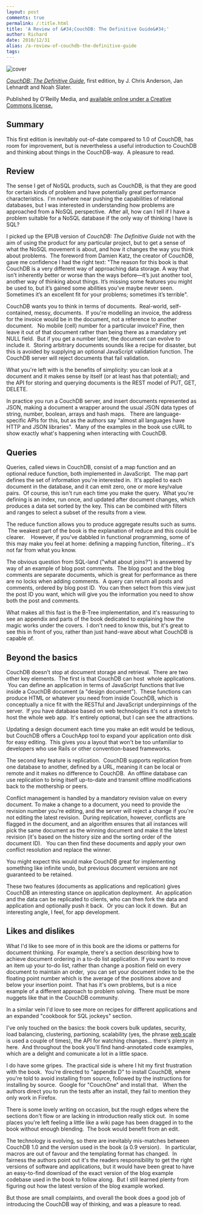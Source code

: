 ```yaml
---
layout: post
comments: true
permalink: /:title.html
title: 'A Review of &#34;CouchDB: The Definitive Guide&#34;'
author: Richard
date: 2010/12/31
alias: /a-review-of-couchdb-the-definitive-guide
tags:
---
```


![cover][]

*[CouchDB: The Definitive Guide][]*, first edition, by J. Chris
Anderson, Jan Lehnardt and Noah Slater.

Published by O'Reilly Media, and [available online under a Creative Commons license.][]

## Summary

This first edition is inevitably out-of-date compared to 1.0 of CouchDB,
has room for improvement, but is nevertheless a useful introduction to
CouchDB and thinking about things in the CouchDB-way.  A pleasure to
read.

## Review

The sense I get of NoSQL products, such as CouchDB, is that they are
good for certain kinds of problem and have potentially great performance
characteristics.  I'm nowhere near pushing the capabilities of
relational databases, but I was interested in understanding how problems
are approached from a NoSQL perspective.  After all, how can I tell if I
have a problem suitable for a NoSQL database if the only way of thinking
I have is SQL?

I picked up the EPUB version of *CouchDB: The Definitive Guide* not with
the aim of using the product for any particular project, but to get a
sense of what the NoSQL movement is about, and how it changes the way
you think about problems.  The foreword from Damien Katz, the creator of
CouchDB, gave me confidence I had the right text: "The reason for this
book is that CouchDB is a very different way of approaching data
storage. A way that isn’t inherently better or worse than the ways
before—it’s just another tool, another way of thinking about things.
It’s missing some features you might be used to, but it’s gained some
abilities you’ve maybe never seen. Sometimes it’s an excellent fit for
your problems; sometimes it’s terrible".

CouchDB wants you to think in terms of documents.  Real-world,
self-contained, messy, documents.  If you're modelling an invoice, the
address for the invoice would be in the document, not a reference to
another document.   No mobile (cell) number for a particular invoice?
Fine, then leave it out of that document rather than being there as a
mandatory yet NULL field.  But if you get a number later, the document
can evolve to include it.  Storing arbitrary documents sounds like a
recipe for disaster, but this is avoided by supplying an optional
JavaScript validation function. The CouchDB server will reject documents
that fail validation.  

What you're left with is the benefits of simplicity: you can look at a
document and it makes sense by itself (or at least has that potential);
and the API for storing and querying documents is the REST model of PUT,
GET, DELETE.

In practice you run a CouchDB server, and insert documents represented
as JSON, making a document a wrapper around the usual JSON data types of
string, number, boolean, arrays and hash maps.   There are
language-specific APIs for this, but as the authors say "almost all
languages have HTTP and JSON libraries".  Many of the examples in the
book use cURL to show exactly what's happening when interacting with
CouchDB.

## Queries

Queries, called views in CouchDB, consist of a map function and an
optional reduce function, both implemented in JavaScript.  The map part
defines the set of information you're interested in.  It's applied to
each document in the database, and it can emit zero, one or more
key/value pairs.  Of course, this isn't run each time you make the
query.  What you're defining is an index, run once, and updated after
document changes, which produces a data set sorted by the key. This can
be combined with filters and ranges to select a subset of the results
from a view. 

The reduce function allows you to produce aggregate results such as
sums.  The weakest part of the book is the explanation of reduce and
this could be clearer.    However, if you've dabbled in functional
programming, some of this may make you feel at home: defining a mapping
function, filtering... it's not far from what you know.

The obvious question from SQL-land ("what about joins?") is answered by
way of an example of blog post comments.  The blog post and the blog
comments are separate documents, which is great for performance as there
are no locks when adding comments.  A query can return all posts and
comments, ordered by blog post ID.  You can then select from this view
just the post ID you want, which will give you the information you need
to show both the post and comments.  

What makes all this fast is the B-Tree implementation, and it's
reassuring to see an appendix and parts of the book dedicated to
explaining how the magic works under the covers.  I don't need to know
this, but it's great to see this in front of you, rather than just
hand-wave about what CouchDB is capable of.

## Beyond the basics

CouchDB doesn't stop at document storage and retrieval.  There are two
other key elements.  The first is that CouchDB can host  whole
applications.  You can define an application in terms of JavaScript
functions that live inside a CouchDB document (a "design document").
 These functions can produce HTML or whatever you need from inside
CouchDB, which is conceptually a nice fit with the RESTful and
JavaScript underpinnings of the server.  If you have database based on
web technologies it's not a stretch to host the whole web app.  It's
entirely optional, but I can see the attractions.  

Updating a design document each time you make an edit would be tedious,
but CouchDB offers a CouchApp tool to expand your application onto disk
for easy editing.  This gives you a layout that won't be too unfamiliar
to developers who use Rails or other convention-based frameworks. 

The second key feature is replication.  CouchDB supports replication
from one database to another, defined by a URL, meaning it can be local
or remote and it makes no difference to CouchDB.  An offline database
can use replication to bring itself up-to-date and transmit offline
modifications back to the mothership or peers. 

Conflict management is handled by a mandatory revision value on every
document. To make a change to a document, you need to provide the
revision number you're editing, and the server will reject a change if
you're not editing the latest revision.  During replication, however,
conflicts are flagged in the document, and an algorithm ensures that all
instances will pick the same document as the winning document and make
it the latest revision (it's based on the history size and the sorting
order of the document ID).   You can then find these documents and apply
your own conflict resolution and replace the winner.

You might expect this would make CouchDB great for implementing
something like infinite undo, but previous document versions are not
guaranteed to be retained.

These two features (documents as applications and replication) gives
CouchDB an interesting stance on application deployment.  An application
and the data can be replicated to clients, who can then fork the data
and application and optionally push it back.  Or you can lock it down.
 But an interesting angle, I feel, for app development.

## Likes and dislikes

What I'd like to see more of in this book are the idioms or patterns for
document thinking.  For example, there's a section describing how to
achieve document ordering in a to-do list application. If you want to
move an item up your to-do list, rather than change a position field on
every document to maintain an order,  you can set your document index to
be the floating point number which is the average of the positions above
and below your insertion point.  That has it's own problems, but is a
nice example of a different approach to problem solving.  There must be
more nuggets like that in the CouchDB community.

In a similar vein I'd love to see more on recipes for different
applications and an expanded "cookbook for SQL jockeys" section.

I've only touched on the basics: the book covers bulk updates, security,
load balancing, clustering, partioning, scalability (yes, the phrase
[web scale][] is used a couple of times), the API for watching
changes... there's plenty in here.  And throughout the book you'll find
hand-annotated code examples, which are a delight and comunicate a lot
in a little space.

I do have some gripes.  The practical side is where I hit my first
frustration with the book.  You're directed to "appendix D" to install
CouchDB, where you're told to avoid installing from source, followed by
the instructions for installing by source.  Google for "CouchOne" and
install that.   When the authors direct you to run the tests after an
install, they fail to mention they only work in Firefox.

There is some lovely writing on occasion, but the rough edges where the
sections don't flow or are lacking in introduction really stick out.  In
some places you're left feeling a little like a wiki page has been
dragged in to the book without enough blending.  The book would benefit
from an edit.

The technology is evolving, so there are inevitably mis-matches between
CouchDB 1.0 and the version used in the book (a 0.9 version).   In
particular, macros are out of favour and the templating format has
changed.  In fairness the authors point out it's the readers
responsibility to get the right versions of software and applications,
but it would have been great to have an easy-to-find download of the
exact version of the blog example codebase used in the book to follow
along.  But I still learned plenty from figuring out how the latest
version of the blog example worked.

But those are small complaints, and overall the book does a good job of
introducing the CouchDB way of thinking, and was a pleasure to read.

  [cover]: http://akamaicovers.oreilly.com/images/9780596155902/lrg.jpg
  [CouchDB: The Definitive Guide]: http://oreilly.com/catalog/9780596155896/
  [available online under a Creative Commons license.]: http://guide.couchdb.org/
  [web scale]: http://nosql.mypopescu.com/post/1016320617/mongodb-is-web-scale
